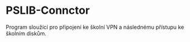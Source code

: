 # PSLIB-Connctor
Program sloužící pro připojení ke školní VPN a následnému přístupu ke školním diskům.
